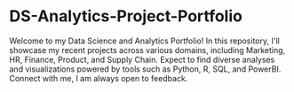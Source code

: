 # DS-Analytics-Project-Portfolio
Welcome to my Data Science and Analytics Portfolio! In this repository, I'll showcase my recent projects across various domains, including Marketing, HR, Finance, Product, and Supply Chain. Expect to find diverse analyses and visualizations powered by tools such as Python, R, SQL, and PowerBI. Connect with me, I am always open to feedback.

